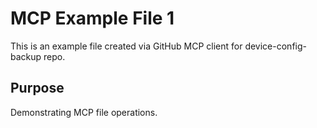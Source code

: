 # MCP Example File 1

This is an example file created via GitHub MCP client for device-config-backup repo.

## Purpose

Demonstrating MCP file operations.

